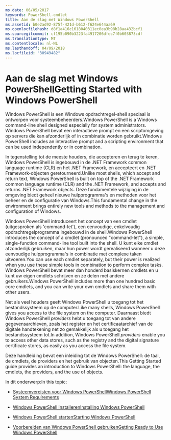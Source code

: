 ```yaml
---
ms.date: 06/05/2017
keywords: PowerShell-cmdlet
title: Aan de slag met Windows PowerShell
ms.assetid: b0e2ad92-875f-421d-b612-f624e644aa69
ms.openlocfilehash: d8f1a416c1618040311ec0ea3b98b28aa432bcf1
ms.sourcegitcommit: cf195b090b3223fa4917206dfec7f0b603873cdf
ms.translationtype: MT
ms.contentlocale: nl-NL
ms.lasthandoff: 04/09/2018
ms.locfileid: "30949482"
---
```

# <a name="getting-started-with-windows-powershell"></a><span data-ttu-id="6b3ae-103">Aan de slag met Windows PowerShell</span><span class="sxs-lookup"><span data-stu-id="6b3ae-103">Getting Started with Windows PowerShell</span></span>
<span data-ttu-id="6b3ae-104">Windows PowerShell is een Windows opdrachtregel-shell speciaal is ontworpen voor systeembeheerders.</span><span class="sxs-lookup"><span data-stu-id="6b3ae-104">Windows PowerShell is a Windows command-line shell designed especially for system administrators.</span></span> <span data-ttu-id="6b3ae-105">Windows PowerShell bevat een interactieve prompt en een scriptomgeving op servers die kan afzonderlijk of in combinatie worden gebruikt.</span><span class="sxs-lookup"><span data-stu-id="6b3ae-105">Windows PowerShell includes an interactive prompt and a scripting environment that can be used independently or in combination.</span></span>

<span data-ttu-id="6b3ae-106">In tegenstelling tot de meeste houders, die accepteren en terug te keren, Windows PowerShell is ingebouwd in de .NET Framework common language runtime (CLR) en het .NET Framework, en accepteert en .NET Framework-objecten geretourneerd.</span><span class="sxs-lookup"><span data-stu-id="6b3ae-106">Unlike most shells, which accept and return text, Windows PowerShell is built on top of the .NET Framework common language runtime (CLR) and the .NET Framework, and accepts and returns .NET Framework objects.</span></span> <span data-ttu-id="6b3ae-107">Deze fundamentele wijziging in de omgeving biedt geheel nieuwe hulpprogramma's en methoden voor het beheer en de configuratie van Windows.</span><span class="sxs-lookup"><span data-stu-id="6b3ae-107">This fundamental change in the environment brings entirely new tools and methods to the management and configuration of Windows.</span></span>

<span data-ttu-id="6b3ae-108">Windows PowerShell introduceert het concept van een cmdlet (uitgesproken als 'command-let'), een eenvoudige, enkelvoudig opdrachtregelprogramma ingebouwd in de shell.</span><span class="sxs-lookup"><span data-stu-id="6b3ae-108">Windows PowerShell introduces the concept of a cmdlet (pronounced "command-let"), a simple, single-function command-line tool built into the shell.</span></span> <span data-ttu-id="6b3ae-109">U kunt elke cmdlet afzonderlijk gebruiken, maar hun power wordt gerealiseerd wanneer u deze eenvoudige hulpprogramma's in combinatie met complexe taken uitvoeren.</span><span class="sxs-lookup"><span data-stu-id="6b3ae-109">You can use each cmdlet separately, but their power is realized when you use these simple tools in combination to perform complex tasks.</span></span> <span data-ttu-id="6b3ae-110">Windows PowerShell bevat meer dan honderd basiskernen cmdlets en u kunt uw eigen cmdlets schrijven en ze delen met andere gebruikers.</span><span class="sxs-lookup"><span data-stu-id="6b3ae-110">Windows PowerShell includes more than one hundred basic core cmdlets, and you can write your own cmdlets and share them with other users.</span></span>

<span data-ttu-id="6b3ae-111">Net als veel houders geeft Windows PowerShell u toegang tot het bestandssysteem op de computer.</span><span class="sxs-lookup"><span data-stu-id="6b3ae-111">Like many shells, Windows PowerShell gives you access to the file system on the computer.</span></span> <span data-ttu-id="6b3ae-112">Daarnaast biedt Windows PowerShell *providers* hebt u toegang tot van andere gegevensarchieven, zoals het register en het certificaatarchief van de digitale handtekening net zo gemakkelijk als u toegang het bestandssysteem tot.</span><span class="sxs-lookup"><span data-stu-id="6b3ae-112">In addition, Windows PowerShell *providers* enable you to access other data stores, such as the registry and the digital signature certificate stores, as easily as you access the file system.</span></span>

<span data-ttu-id="6b3ae-113">Deze handleiding bevat een inleiding tot de Windows PowerShell: de taal, de cmdlets, de providers en het gebruik van objecten.</span><span class="sxs-lookup"><span data-stu-id="6b3ae-113">This Getting Started guide provides an introduction to Windows PowerShell: the language, the cmdlets, the providers, and the use of objects.</span></span>

<span data-ttu-id="6b3ae-114">In dit onderwerp:</span><span class="sxs-lookup"><span data-stu-id="6b3ae-114">In this topic:</span></span>

- [<span data-ttu-id="6b3ae-115">Systeemvereisten voor Windows PowerShell</span><span class="sxs-lookup"><span data-stu-id="6b3ae-115">Windows PowerShell System Requirements</span></span>](../setup/Windows-PowerShell-System-Requirements.md)

- [<span data-ttu-id="6b3ae-116">Windows PowerShell installeren</span><span class="sxs-lookup"><span data-stu-id="6b3ae-116">Installing Windows PowerShell</span></span>](../setup/Installing-Windows-PowerShell.md)

- [<span data-ttu-id="6b3ae-117">Windows PowerShell starten</span><span class="sxs-lookup"><span data-stu-id="6b3ae-117">Starting Windows PowerShell</span></span>](../setup/Starting-Windows-PowerShell.md)

- [<span data-ttu-id="6b3ae-118">Voorbereiden van Windows PowerShell gebruiken</span><span class="sxs-lookup"><span data-stu-id="6b3ae-118">Getting Ready to Use Windows PowerShell</span></span>](Getting-Ready-to-Use-Windows-PowerShell.md)